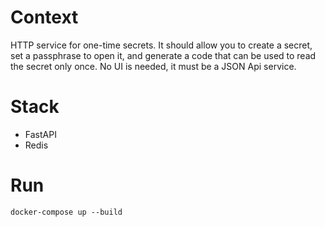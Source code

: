 # Context
HTTP service for one-time secrets.
It should allow you to create a secret, set a passphrase to open it, and generate a code that can be used to read the secret only once. No UI is needed, it must be a JSON Api service.

# Stack
- FastAPI
- Redis

# Run
```
docker-compose up --build
```
